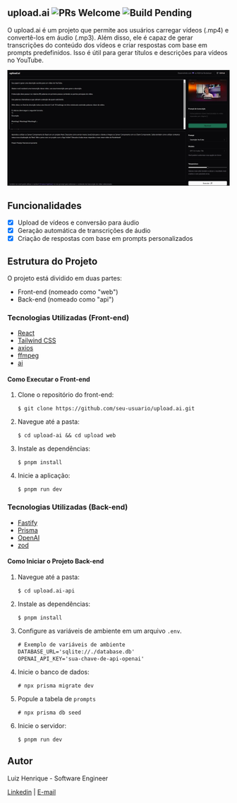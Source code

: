 

## upload.ai ![PRs Welcome](https://img.shields.io/badge/PRs-welcome-brightgreen.svg) ![Build Pending](https://img.shields.io/badge/build-pending-yellow.svg)

O upload.ai é um projeto que permite aos usuários carregar vídeos (.mp4) e convertê-los em áudio (.mp3). Além disso, ele é capaz de gerar transcrições do conteúdo dos vídeos e criar respostas com base em prompts predefinidos. Isso é útil para gerar títulos e descrições para vídeos no YouTube.

![Capa do Projeto](https://raw.githubusercontent.com/lui7henrique/upload-ai/main/cover.jpeg)

## Funcionalidades
- [x] Upload de vídeos e conversão para áudio
- [x] Geração automática de transcrições de áudio
- [x] Criação de respostas com base em prompts personalizados

## Estrutura do Projeto
O projeto está dividido em duas partes:
- Front-end (nomeado como "web")
- Back-end (nomeado como "api")

### Tecnologias Utilizadas (Front-end)

- [React](https://reactjs.org/)
- [Tailwind CSS](https://tailwindcss.com/)
- [axios](https://axios-http.com/)
- [ffmpeg](https://ffmpeg.org/)
- [ai](https://github.com/fake/ai)

#### Como Executar o Front-end

1. Clone o repositório do front-end:

   ```shell
   $ git clone https://github.com/seu-usuario/upload.ai.git
   ```

2. Navegue até a pasta:

   ```shell
   $ cd upload-ai && cd upload web
   ```

3. Instale as dependências:

   ```shell
   $ pnpm install
   ```

4. Inicie a aplicação:

   ```shell
   $ pnpm run dev
   ```

### Tecnologias Utilizadas (Back-end)

- [Fastify](https://fastify.io/)
- [Prisma](https://www.prisma.io/)
- [OpenAI](https://openai.com/)
- [zod](https://github.com/colinhacks/zod)

#### Como Iniciar o Projeto Back-end

1. Navegue até a pasta:

   ```shell
   $ cd upload.ai-api
   ```

2. Instale as dependências:

   ```shell
   $ pnpm install
   ```

3. Configure as variáveis de ambiente em um arquivo `.env`.

   ```shell
   # Exemplo de variáveis de ambiente
   DATABASE_URL='sqlite://./database.db'
   OPENAI_API_KEY='sua-chave-de-api-openai'
   ```

3. Inicie o banco de dados: 

   ```shell
   # npx prisma migrate dev 
   ```

4. Popule a tabela de `prompts`

   ```shell
   # npx prisma db seed
   ```

5. Inicie o servidor:

   ```shell
   $ pnpm run dev
   ```

## Autor

Luiz Henrique - Software Engineer

[Linkedin](https://www.linkedin.com/in/luiz-henrique7/) | [E-mail](mailto:7henrique18@gmail.com)
